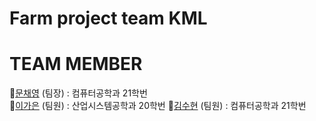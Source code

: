# Farm project team KML

# TEAM MEMBER

🌟[문채영](https://github.com/bbabbi) (팀장) : 컴퓨터공학과 21학번  
🌟[이가은](https://github.com/gaeun5744) (팀원) : 산업시스템공학과 20학번
🌟[김수현](https://github.com/gitsuhyun) (팀원) : 컴퓨터공학과 21학번
